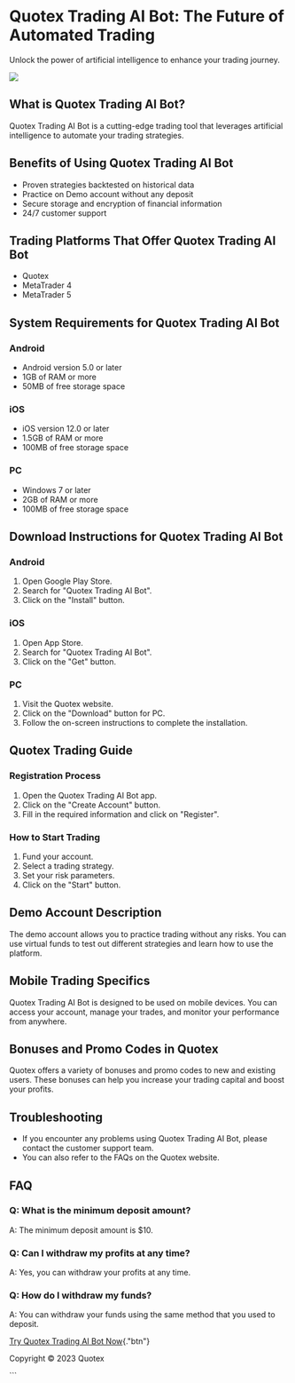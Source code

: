 

# Quotex Trading AI Bot: The Future of Automated Trading

Unlock the power of artificial intelligence to enhance your trading
journey.

[![](https://static.quotex.io/files/4_en/300_250.jpg)](https://traff.sbs/brokerqxlid)




## What is Quotex Trading AI Bot?

Quotex Trading AI Bot is a cutting-edge trading tool that leverages
artificial intelligence to automate your trading strategies.

## Benefits of Using Quotex Trading AI Bot

-   Proven strategies backtested on historical data
-   Practice on Demo account without any deposit
-   Secure storage and encryption of financial information
-   24/7 customer support

## Trading Platforms That Offer Quotex Trading AI Bot

-   Quotex
-   MetaTrader 4
-   MetaTrader 5

## System Requirements for Quotex Trading AI Bot

### Android

-   Android version 5.0 or later
-   1GB of RAM or more
-   50MB of free storage space

### iOS

-   iOS version 12.0 or later
-   1.5GB of RAM or more
-   100MB of free storage space

### PC

-   Windows 7 or later
-   2GB of RAM or more
-   100MB of free storage space

## Download Instructions for Quotex Trading AI Bot

### Android

1.  Open Google Play Store.
2.  Search for "Quotex Trading AI Bot".
3.  Click on the "Install" button.

### iOS

1.  Open App Store.
2.  Search for "Quotex Trading AI Bot".
3.  Click on the "Get" button.

### PC

1.  Visit the Quotex website.
2.  Click on the "Download" button for PC.
3.  Follow the on-screen instructions to complete the installation.

## Quotex Trading Guide

### Registration Process

1.  Open the Quotex Trading AI Bot app.
2.  Click on the "Create Account" button.
3.  Fill in the required information and click on "Register".

### How to Start Trading

1.  Fund your account.
2.  Select a trading strategy.
3.  Set your risk parameters.
4.  Click on the "Start" button.

## Demo Account Description

The demo account allows you to practice trading without any risks. You
can use virtual funds to test out different strategies and learn how to
use the platform.

## Mobile Trading Specifics

Quotex Trading AI Bot is designed to be used on mobile devices. You can
access your account, manage your trades, and monitor your performance
from anywhere.

## Bonuses and Promo Codes in Quotex

Quotex offers a variety of bonuses and promo codes to new and existing
users. These bonuses can help you increase your trading capital and
boost your profits.

## Troubleshooting

-   If you encounter any problems using Quotex Trading AI Bot, please
    contact the customer support team.
-   You can also refer to the FAQs on the Quotex website.

## FAQ

### Q: What is the minimum deposit amount?

A: The minimum deposit amount is \$10.

### Q: Can I withdraw my profits at any time?

A: Yes, you can withdraw your profits at any time.

### Q: How do I withdraw my funds?

A: You can withdraw your funds using the same method that you used to
deposit.

[Try Quotex Trading AI Bot
Now](\%22https://traff.sbs/brokerqxlid\%22){."btn"}

Copyright © 2023 Quotex

\`\`\`

